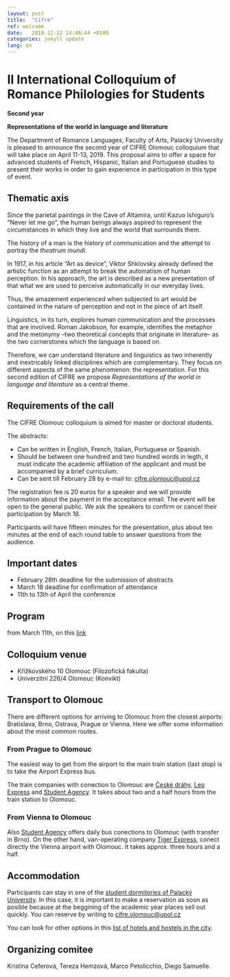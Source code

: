 ```yaml
---
layout: post
title:  "Cifre"
ref: welcome
date:   2018-12-12 14:48:44 +0100
categories: jekyll update
lang: en
---
```


# II International Colloquium of Romance Philologies for Students


**Second year**

**Representations of the world in language and literature**

The Department of Romance Languages, Faculty of Arts, Palacký University is pleased to announce the second year of CIFRE Olomouc colloquium that will take place on April 11-13, 2019. This proposal aims to offer a space for advanced students of French, Hispanic, Italian and Portuguese studies to present their works in order to gain experience in participation in this type of event.

## Thematic axis

Since the parietal paintings in the Cave of Altamira, until Kazuo Ishiguro’s “Never let me go”, the human beings always aspired to represent the circumstances in which they live and the world that surrounds them.

The history of a man is the history of communication and the attempt to portray the *theatrum mundi*.

In 1917, in his article “Art as device”, Viktor Shklovsky already defined the artistic function as an attempt to break the automatism of human perception. In his approach, the art is described as a new presentation of that what we are used to perceive automatically in our everyday lives.

Thus, the amazement experienced when subjected to art would be contained in the nature of perception and not in the piece of art itself.

Linguistics, in its turn, explores human communication and the processes that are involved. Roman Jakobson, for example, identifies the metaphor and the metonymy –two theoretical concepts that originate in literature– as the two cornerstones which the language is based on.

Therefore, we can understand literature and linguistics as two inherently and inextricably linked disciplines which are complementary. They focus on different aspects of the same phenomenon: the representation. For this second edition of CIFRE we propose *Representations of the world in language and literature* as a central theme.

## Requirements of the call

The CIFRE Olomouc colloquium is aimed for master or doctoral students.

The abstracts:

* Can be written in English, French, Italian, Portuguese or Spanish.
* Should be between one hundred and two hundred words in legth, it must indicate the academic affiliation of the applicant and must be accompanied by a brief curriculum.
* Can be sent till February 28 by e-mail to: <cifre.olomouc@upol.cz>


The registration fee is 20 euros for a speaker and we will provide information about the payment in the acceptance email. The event will be open to the general public. We ask the speakers to confirm or cancel their participation by March 18.

Participants will have fifteen minutes for the presentation, plus about ten minutes at the end of each round table to answer questions from the audience.

## Important dates

* February 28th deadline for the submission of abstracts
* March 18 deadline for confirmation of attendance
* 11th to 13th of April the conference

## Program

from March 11th, on this [link]()

## Colloquium venue

* Křížkovského 10 Olomouc (Filozofická fakulta)
* Univerzitní 226/4 Olomouc (Konvikt)

## Transport to Olomouc

There are different options for arriving to Olomouc from the closest airports: Bratislava, Brno, Ostrava, Prague or Vienna. Here we offer some information about the most common routes.

### From Prague to Olomouc

The easiest way to get from the airport to the main train station (last stop) is to take the Airport Express bus.

The train companies with conection to Olomouc are [České dráhy](https://www.cd.cz/en/default.htm), [Leo Express](https://www.leoexpress.com/en) and [Student Agency](https://www.studentagency.eu/en/). It takes about two and a half hours from the train station to Olomouc.

### From Vienna to Olomouc

Also [Student Agency](https://www.studentagency.eu/en/) offers daily bus conections to Olomouc (with transfer in Brno). On the other hand, van-operating company [Tiger Express](https://www.firmy.cz/detail/12914885-tigerexpress-eu-ostrava-marianske-hory.html), conect directly the Vienna airport with Olomouc. It takes approx. three hours and a half.

## Accommodation

Participants can stay in one of the [student dormitories of Palacký University](https://skm.upol.cz/en/accommodation/accommodation-booking/accommodation-booking-for-employees/). In this case, it is important to make a reservation as soon as posible because at the beggining of the academic year places sell out quickly. You can reserve by writing to <cifre.olomouc@upol.cz> 

You can look for other options in this [list of hotels and hostels in the city](https://www.hotely.cz/olomouc/?page=1).

## Organizing comitee

Kristína Ceferová, Tereza Hemzová, Marco Petolicchio, Diego Samuelle.

